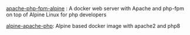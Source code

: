 [apache-php-fpm-alpine](https://github.com/8ctopus/apache-php-fpm-alpine) :  A docker web server with Apache and php-fpm on top of Alpine Linux for php developers 

[alpine-apache-php](https://github.com/eriksoderblom/alpine-apache-php):  Alpine based docker image with apache2 and php8 